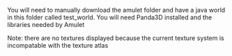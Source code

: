 You will need to manually download the amulet folder and have a java world in this folder called test_world.
You will need Panda3D installed and the libraries needed by Amulet

Note: there are no textures displayed because the current texture system is incompatable with the texture atlas